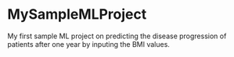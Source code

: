 # MySampleMLProject
My first sample ML project on predicting the disease progression of patients after one year by inputing the BMI values.
